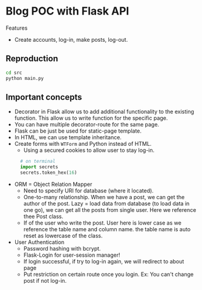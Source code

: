# Blog POC with Flask API
Features
- Create accounts, log-in, make posts, log-out.

## Reproduction
```sh
cd src
python main.py
```

## Important concepts
- Decorator in Flask allow us to add additional functionality to the existing function. This allow us to write function for the specific page.
- You can have multiple decorator-route for the same page.
- Flask can be just be used for static-page template.
- In HTML, we can use template inheritance.
- Create forms with `WTForm` and Python instead of HTML.
  - Using a secured cookies to allow user to stay log-in.
  ```python
    # on terminal
    import secrets
    secrets.token_hex(16)
  ```
- ORM = Object Relation Mapper
  - Need to specify URI for database (where it located).
  - One-to-many relationship. When we have a post, we can get the author of the post. Lazy = load data from database (to load data in one go), we can get all the posts from single user. Here we reference thee Post class.
  - If of the user who write the post. User here is lower case as we reference the table name and column name. the table name is auto reset as lowercase of the class.
- User Authentication
  - Password hashing with bcrypt.
  - Flask-Login for user-session manager!
  - If login successful, if try to log-in again, we will redirect to about page
  - Put restriction on certain route once you login. Ex: You can't change post if not log-in.